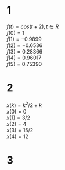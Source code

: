 
# 1
$f(t) = cos(t+2), t ∈ R$ <br>
$f(0) = 1$ <br>
$f(1) = -0.9899$ <br>
$f(2) = -0.6536$ <br>
$f(3) = 0.28366$ <br>
$f(4) = 0.96017$ <br>
$f(5) = 0.75390$ <br>

# 2
$x(k)= k^2/2 + k$ <br>
$x(0) = 0$ <br>
$x(1) = 3/2$  
$x(2) = 4$  
$x(3) = 15/2$  
$x(4) = 12$  

# 3
